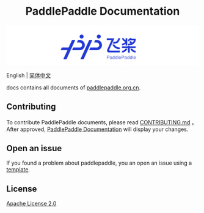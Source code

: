 <h1 align="center">PaddlePaddle Documentation</h1>
<p align="center">
<img align="center" src="https://github.com/PaddlePaddle/Paddle/blob/develop/doc/imgs/logo.png?raw=true", width=1600>
<p>

English | [简体中文](./README_cn.md)

docs contains all documents of [paddlepaddle.org.cn](https://www.paddlepaddle.org.cn/documentation/docs/zh/guides/index_cn.html).

## Contributing

To contribute PaddlePaddle documents, please read [CONTRIBUTING.md]((./CONTRIBUTING.md)) 。After approved, [PaddlePaddle Documentation](https://www.paddlepaddle.org.cn/documentation/docs/zh/guides/index_cn.html) will display your changes.

## Open an issue 

If you found a problem about paddlepaddle, you an open an issue using a [template](https://github.com/PaddlePaddle/Paddle/issues/new?assignees=&labels=&template=---document-issue-.md).


## License

[Apache License 2.0](LICENSE)
